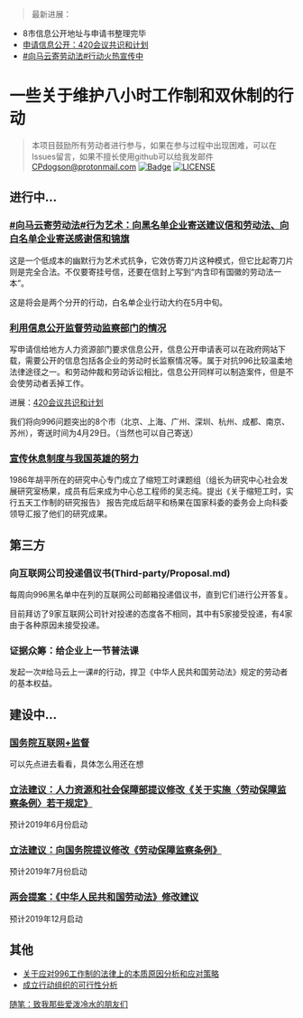 > 最新进展：
- 8市信息公开地址与申请书整理完毕
- [申请信息公开：420会议共识和计划](Gov-info/420meet.md)
- [#向马云寄劳动法#行动火热宣传中](black-and-white.md)

# 一些关于维护八小时工作制和双休制的行动
> 本项目鼓励所有劳动者进行参与，如果在参与过程中出现困难，可以在Issues留言，如果不擅长使用github可以给我发邮件 CPdogson@protonmail.com
[![Badge](https://img.shields.io/badge/link-996.icu-%23FF4D5B.svg)](https://996.icu/)
[![LICENSE](https://img.shields.io/badge/license-Anti%20996-blue.svg)](https://github.com/996icu/996.ICU/blob/master/LICENSE)
## 进行中...
### [#向马云寄劳动法#行为艺术：向黑名单企业寄送建议信和劳动法、向白名单企业寄送感谢信和锦旗](black-and-white.md)
这是一个低成本的幽默行为艺术式抗争，它效仿寄刀片这种模式，但它比起寄刀片则是完全合法。不仅要寄挂号信，还要在信封上写到“内含印有国徽的劳动法一本”。

这是将会是两个分开的行动，白名单企业行动大约在5月中旬。
### [利用信息公开监督劳动监察部门的情况](Gov-info/gov-info.md)
写申请信给地方人力资源部门要求信息公开，信息公开申请表可以在政府网站下载，需要公开的信息包括各企业的劳动时长监察情况等。属于对抗996比较温柔地法律途径之一。和劳动仲裁和劳动诉讼相比，信息公开同样可以制造案件，但是不会使劳动者丢掉工作。

进展：[420会议共识和计划](Gov-info/420meet.md)

我们将向996问题突出的8个市（北京、上海、广州、深圳、杭州、成都、南京、苏州），寄送时间为4月29日。（当然也可以自己寄送）
### [宣传休息制度与我国英雄的努力](hero/hero.md)
1986年胡平所在的研究中心专门成立了缩短工时课题组（组长为研究中心社会发展研究室杨果，成员有后来成为中心总工程师的吴志纯。提出《关于缩短工时，实行五天工作制的研究报告》 报告完成后胡平和杨果在国家科委的委务会上向科委领导汇报了他们的研究成果。
## 第三方
### 向互联网公司投递倡议书(Third-party/Proposal.md)
每周向996黑名单中在列的互联网公司邮箱投递倡议书，直到它们进行公开答复。

目前拜访了9家互联网公司针对投递的态度各不相同，其中有5家接受投递，有4家由于各种原因未接受投递。
### 证据众筹：给企业上一节普法课
发起一次#给马云上一课#的行动，捍卫《中华人民共和国劳动法》规定的劳动者的基本权益。
## 建设中...
### [国务院互联网+监督](Internet%2Bsupervision/README.md)
可以先点进去看看，具体怎么用还在想
### [立法建议：人力资源和社会保障部提议修改《关于实施〈劳动保障监察条例〉若干规定》](change-law.md)
预计2019年6月份启动
### [立法建议：向国务院提议修改《劳动保障监察条例》](change-law.md)
预计2019年7月份启动
### [两会提案：《中华人民共和国劳动法》修改建议](Proposal.md)
预计2019年12月启动
## 其他
- [关于应对996工作制的法律上的本质原因分析和应对策略](Total-action-strategy.md)
- [成立行动组织的可行性分析](organization.md)
 

[随笔：致我那些爱泼冷水的朋友们](Essay.md)

